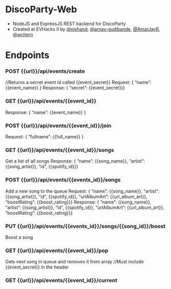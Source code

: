 # DiscoParty-Web
- NodeJS and ExpressJS REST backend for DiscoParty
- Created at EVHacks II by [@nishand](https://github.com/nishand), [@arnav-gudibande](https://github.com/nishand), [@AmarJayR](https://github.com/AmarJayR), [@wchern](https://github.com/wchern)
# Endpoints

### POST {{url}}/api/events/create
//Returns a secret event id called {{event_secret}}
Request: { “name”: {{event_name}} }
Response: { “secret”: {{event_secret}}}


### GET {{url}}/api/events/{{event_id}}
Response: { “name”: {{event_name}} }


### POST {{url}}/api/events/{{event_id}}/join
Request: { “fullname”: {{full_name}} }


### GET {{url}}/api/events/{{event_id}}/songs
Get a list of all songs 
Response: { “name”: {{song_name}}, “artist”: {{song_artist}}, “id”, {{spotify_id}}}


### POST {{url}}/api/events/{{events_id}}/songs
Add a new song to the queue
Request: { “name”: {{song_name}}, “artist”: {{song_artist}}, “id”, {{spotify_id}}, “urlAlbumArt”: {{url_album_art}}, “boostRating”: {{boost_rating}}}
Response: { “name”: {{song_name}}, “artist”: {{song_artist}}, “id”, {{spotify_id}}, “urlAlbumArt”: {{url_album_art}}, “boostRating”: {{boost_rating}}}


### PUT {{url}}/api/events/{{events_id}}/songs/{{song_id}}/boost
Boost a song


### GET {{url}}/api/events/{{event_id}}/pop
Gets next song in queue and removes it from array
//Must include {{event_secret}} in the header


### GET {{url}}/api/events/{{event_id}}/current
